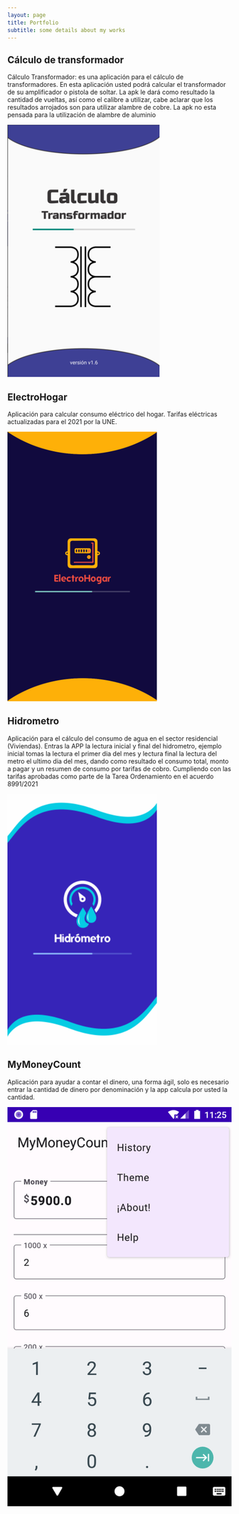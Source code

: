 ```yaml
---
layout: page
title: Portfolio
subtitle: some details about my works
---
```


## Cálculo de transformador

Cálculo Transformador: es una aplicación para el cálculo de transformadores. En esta aplicación usted podrá calcular el transformador de su amplificador o pistola de soltar. La apk le dará como resultado la cantidad de vueltas, así como el calibre a utilizar, cabe aclarar que los resultados arrojados son para utilizar alambre de cobre. La apk no esta pensada para la utilización de alambre de aluminio

![Cálculo transformador](/assets/img/calculo-transformador/001-cz9dev-calc.png)

## ElectroHogar

Aplicación para calcular consumo eléctrico del hogar. Tarifas eléctricas actualizadas para el 2021 por la UNE.

![Electro Hogar](/assets/img/electro-hogar/001-cz9dev-elect.png)

## Hidrometro

Aplicación para el cálculo del consumo de agua en el sector residencial (Viviendas). Entras la APP la lectura inicial y final del hidrometro, ejemplo inicial tomas la lectura el primer dia del mes y lectura final la  lectura del metro el ultimo dia del mes, dando como resultado el consumo total, monto a pagar y un resumen de consumo por tarifas de cobro. Cumpliendo con las tarifas aprobadas como parte de la Tarea Ordenamiento en el acuerdo 8991/2021

![Hidrometro](/assets/img/hidrometro/001-cz9dev-hidro.png)

## MyMoneyCount

Aplicación para ayudar a contar el dinero, una forma ágil, solo es necesario entrar la cantidad de dinero por denominación y la app calcula por usted la cantidad.

![MyMoneyCount](/assets/img/mymoneycount/MyMoneyCount2.png)